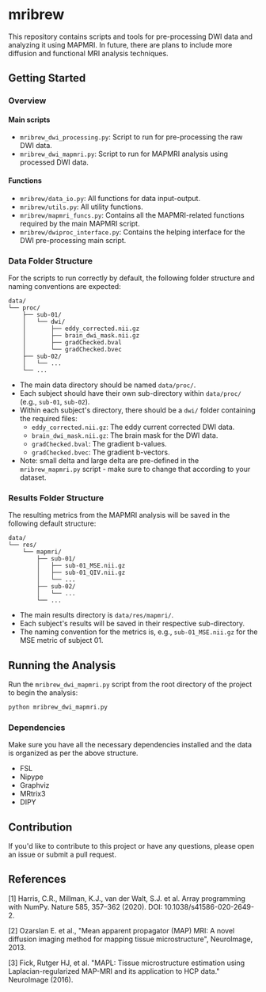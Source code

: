 # mribrew

This repository contains scripts and tools for pre-processing DWI data and analyzing it using MAPMRI. In future, there are plans to include more diffusion and functional MRI analysis techniques.

## Getting Started

### Overview

#### Main scripts
- `mribrew_dwi_processing.py`: Script to run for pre-processing the raw DWI data.
- `mribrew_dwi_mapmri.py`: Script to run for MAPMRI analysis using processed DWI data.

#### Functions
- `mribrew/data_io.py`: All functions for data input-output.
- `mribrew/utils.py`: All utility functions.
- `mribrew/mapmri_funcs.py`: Contains all the MAPMRI-related functions required by the main MAPMRI script.
- `mribrew/dwiproc_interface.py`: Contains the helping interface for the DWI pre-processing main script.

### Data Folder Structure

For the scripts to run correctly by default, the following folder structure and naming conventions are expected:

```
data/
└── proc/
    ├── sub-01/
    │   └── dwi/
    │       ├── eddy_corrected.nii.gz
    │       ├── brain_dwi_mask.nii.gz
    │       ├── gradChecked.bval
    │       └── gradChecked.bvec
    ├── sub-02/
    │   └── ...
    └── ...
```

- The main data directory should be named `data/proc/`.
- Each subject should have their own sub-directory within `data/proc/` (e.g., `sub-01`, `sub-02`).
- Within each subject's directory, there should be a `dwi/` folder containing the required files:
    - `eddy_corrected.nii.gz`: The eddy current corrected DWI data.
    - `brain_dwi_mask.nii.gz`: The brain mask for the DWI data.
    - `gradChecked.bval`: The gradient b-values.
    - `gradChecked.bvec`: The gradient b-vectors.
- Note: small delta and large delta are pre-defined in the `mribrew_mapmri.py` script - make sure to change that according to your dataset.

### Results Folder Structure

The resulting metrics from the MAPMRI analysis will be saved in the following default structure:

```
data/
└── res/
    └── mapmri/
        ├── sub-01/
        │   ├── sub-01_MSE.nii.gz
        │   ├── sub-01_QIV.nii.gz
        │   └── ...
        ├── sub-02/
        │   └── ...
        └── ...
```

- The main results directory is `data/res/mapmri/`.
- Each subject's results will be saved in their respective sub-directory.
- The naming convention for the metrics is, e.g., `sub-01_MSE.nii.gz` for the MSE metric of subject 01.

## Running the Analysis

Run the `mribrew_dwi_mapmri.py` script from the root directory of the project to begin the analysis:

```bash
python mribrew_dwi_mapmri.py
```

### Dependencies
Make sure you have all the necessary dependencies installed and the data is organized as per the above structure.

- FSL
- Nipype
- Graphviz
- MRtrix3
- DIPY

## Contribution

If you'd like to contribute to this project or have any questions, please open an issue or submit a pull request.

## References

[1] Harris, C.R., Millman, K.J., van der Walt, S.J. et al. Array programming with NumPy. Nature 585, 357–362 (2020). DOI: 10.1038/s41586-020-2649-2.

[2] Ozarslan E. et al., "Mean apparent propagator (MAP) MRI: A novel
           diffusion imaging method for mapping tissue microstructure",
           NeuroImage, 2013.

[3] Fick, Rutger HJ, et al. "MAPL: Tissue microstructure estimation
           using Laplacian-regularized MAP-MRI and its application to HCP
           data." NeuroImage (2016).
